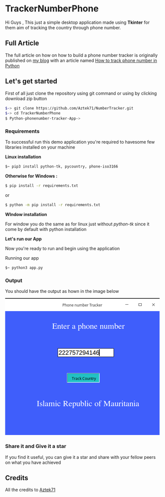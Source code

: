 # TrackerNumberPhone

Hi Guys , This just a simple desktop application made using **Tkinter** for them aim of tracking the country through phone number.

Full Article 
--------------
The full article on how on how to build a phone number tracker is originally published on [my blog](kalebujordan.com) with an article named [How to track phone number in Python](https://kalebujordan.com/how-to-track-phone-number-in-python/) 

## Let's get started 

First of all just clone the repository using git command or using by clicking download zip button 

```bash 
$-> git clone https://github.com/Aztek71/NumberTracker.git
$-> cd TrackerNumberPhone
$ Python-phonenumber-tracker-App-> 
```

### Requirements 

To successful run this demo application you're required to havesome few libraries installed on your machine 

**Linux installation**
```bash
$~ pip3 install python-tk, pycountry, phone-iso3166
```

**Otherwise for Windows :**
```bash
$ pip install -r requirements.txt
```
or
```bash
$ python -m pip install -r requirements.txt
```

**WIndow installation** 

For window you do the same as for linux just without *python-tk* since it come by default with python installation 

**Let's run our App**

Now you're ready to run and begin using the application 

Running our app

```bash
$~ python3 app.py
```

### Output 

You should have the output as hown in the image below 

![Phone number Tracke](image2.png)

### Share it and Give it a star 

If you find it useful, you can give it a star and share with your fellow peers on what you have achieved 


Credits
-----------
All the credits to [Aztek71](github.com/Aztek71)

